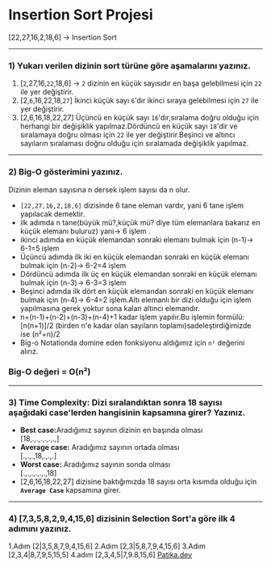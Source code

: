 # Insertion Sort Projesi
[22,27,16,2,18,6] -> Insertion Sort
***
### 1) Yukarı verilen dizinin sort türüne göre aşamalarını yazınız.
1. [````2````,27,16,```22```,18,6] -> ```2``` dizinin en küçük sayısıdır en başa gelebilmesi için ```22``` ile yer değiştirir.
2. [2,```6```,16,22,18,```27```] İkinci küçük sayı ```6```'dır ikinci sıraya gelebilmesi için ```27``` ile yer değiştirir.
3. [2,6,16,18,22,27] Üçüncü en küçük sayı ```16```'dır,sıralama doğru olduğu için herhangi bir değişiklik yapılmaz.Dördüncü en küçük sayı ```18```'dir ve sıralamaya doğru olması için ```22``` ile yer değiştirir.Beşinci ve altıncı sayıların sıralaması doğru olduğu için sıralamada değişiklik yapılmaz.
***
### 2) Big-O gösterimini yazınız.
 Dizinin eleman sayısına n dersek işlem sayısı da n olur.<br>
- ```[22,27,16,2,18,6]``` dizisinde 6 tane eleman vardır, yani 6 tane işlem yapılacak demektir.
- ilk adımda n tane(büyük mü?,küçük mü? diye tüm elemanlara bakarız en küçük elemanı buluruz) yani-> 6 işlem .
- ikinci adımda en küçük elemandan sonraki elemanı bulmak için (n-1)-> 6-1=5 işlem
- Üçüncü adımda ilk iki en küçük elemandan sonraki en küçük elemanı bulmak için  (n-2)-> 6-2=4 işlem
- Dördüncü adımda ilk üç en küçük elemandan sonraki en küçük elemanı bulmak için (n-3)-> 6-3=3 işlem
- Beşinci adımda ilk dört en küçük elemandan sonraki en küçük elemanı bulmak için (n-4)-> 6-4=2 işlem.Altı elemanlı bir dizi olduğu için işlem yapılmasına gerek yoktur sona kalan altıncı elemandır.
- n+(n-1)+(n-2)+(n-3)+(n-4)+1 kadar işlem yapılır.Bu işlemin formülü:[n(n+1)]/2 (birden n'e kadar olan sayıların toplamı)sadeleştirdiğimizde ise (n²+n)/2
- Big-o Notationda domine eden fonksiyonu aldığımız için ````n²```` değerini alırız.
### Big-O değeri = O(n²)
***
### 3) Time Complexity: Dizi sıralandıktan sonra 18 sayısı aşağıdaki case'lerden hangisinin kapsamına girer? Yazınız.
- <b>Best case:</b>Aradığımız sayının dizinin en başında olması<br>
  [18,.,.,.,.,.,.,]
- <b>Average case:</b> Aradığımız sayının ortada olması<br>
  [.,.,.,18,.,.,.] 
- <b>Worst case:</b> Aradığımız sayının sonda olması<br>
  [.,.,.,.,.,.,18]
- [2,6,16,18,22,27] dizisine baktığımızda 18 sayısı orta kısımda olduğu için <b>```Average Case```</b> kapsamına girer.
***
### 4) [7,3,5,8,2,9,4,15,6] dizisinin Selection Sort'a göre ilk 4 adımını yazınız.
1.Adım [2|3,5,8,7,9,4,15,6] 
2.Adım [2,3|5,8,7,9,4,15,6]
3.Adım [2,3,4|8,7,9,5,15,5]
4.adım [2,3,4,5|7,9.8,15,6]
[Patika.dev](https://app.patika.dev/kadergin)
